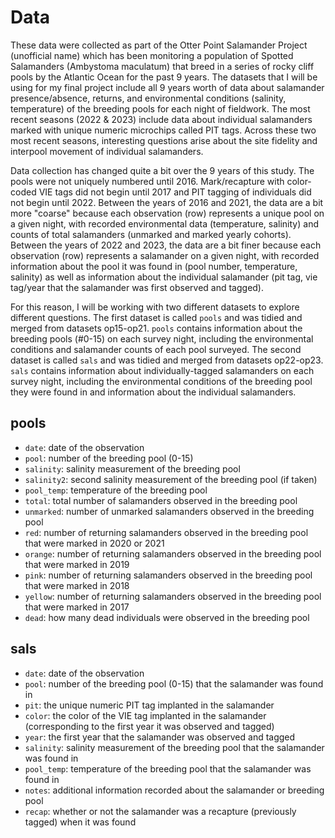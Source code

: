 # Data

These data were collected as part of the Otter Point Salamander Project (unofficial name) which has been monitoring a population of Spotted Salamanders (Ambystoma maculatum) that breed in a series of rocky cliff pools by the Atlantic Ocean for the past 9 years. The datasets that I will be using for my final project include all 9 years worth of data about salamander presence/absence, returns, and environmental conditions (salinity, temperature) of the breeding pools for each night of fieldwork. The most recent seasons (2022 & 2023) include data about individual salamanders marked with unique numeric microchips called PIT tags. Across these two most recent seasons, interesting questions arise about the site fidelity and interpool movement of individual salamanders. 

Data collection has changed quite a bit over the 9 years of this study. The pools were not uniquely numbered until 2016. Mark/recapture with color-coded VIE tags did not begin until 2017 and PIT tagging of individuals did not begin until 2022. Between the years of 2016 and 2021, the data are a bit more "coarse" because each observation (row) represents a unique pool on a given night, with recorded environmental data (temperature, salinity) and counts of total salamanders (unmarked and marked yearly cohorts). Between the years of 2022 and 2023, the data are a bit finer because each observation (row) represents a salamander on a given night, with recorded information about the pool it was found in (pool number, temperature, salinity) as well as information about the individual salamander (pit tag, vie tag/year that the salamander was first observed and tagged). 

For this reason, I will be working with two different datasets to explore different questions.
The first dataset is called `pools` and was tidied and merged from datasets op15-op21. 
`pools` contains information about the breeding pools (#0-15) on each survey night, including the environmental conditions and salamander counts of each pool surveyed. 
The second dataset is called `sals` and was tidied and merged from datasets op22-op23.
`sals` contains information about individually-tagged salamanders on each survey night, including the environmental conditions of the breeding pool they were found in and information about the individual salamanders. 

## pools
- `date`: date of the observation
- `pool`: number of the breeding pool (0-15)
- `salinity`: salinity measurement of the breeding pool
- `salinity2`: second salinity measurement of the breeding pool (if taken)
- `pool_temp`: temperature of the breeding pool
- `total`: total number of salamanders observed in the breeding pool
- `unmarked`: number of unmarked salamanders observed in the breeding pool
- `red`: number of returning salamanders observed in the breeding pool that were marked in 2020 or 2021
- `orange`: number of returning salamanders observed in the breeding pool that were marked in 2019
- `pink`: number of returning salamanders observed in the breeding pool that were marked in 2018
- `yellow`: number of returning salamanders observed in the breeding pool that were marked in 2017
- `dead`: how many dead individuals were observed in the breeding pool

## sals
- `date`: date of the observation
- `pool`: number of the breeding pool (0-15) that the salamander was found in
- `pit`: the unique numeric PIT tag implanted in the salamander
- `color`: the color of the VIE tag implanted in the salamander (corresponding to the first year it was observed and tagged)
- `year`: the first year that the salamander was observed and tagged
- `salinity`: salinity measurement of the breeding pool that the salamander was found in
- `pool_temp`: temperature of the breeding pool that the salamander was found in
- `notes`: additional information recorded about the salamander or breeding pool
- `recap`: whether or not the salamander was a recapture (previously tagged) when it was found

